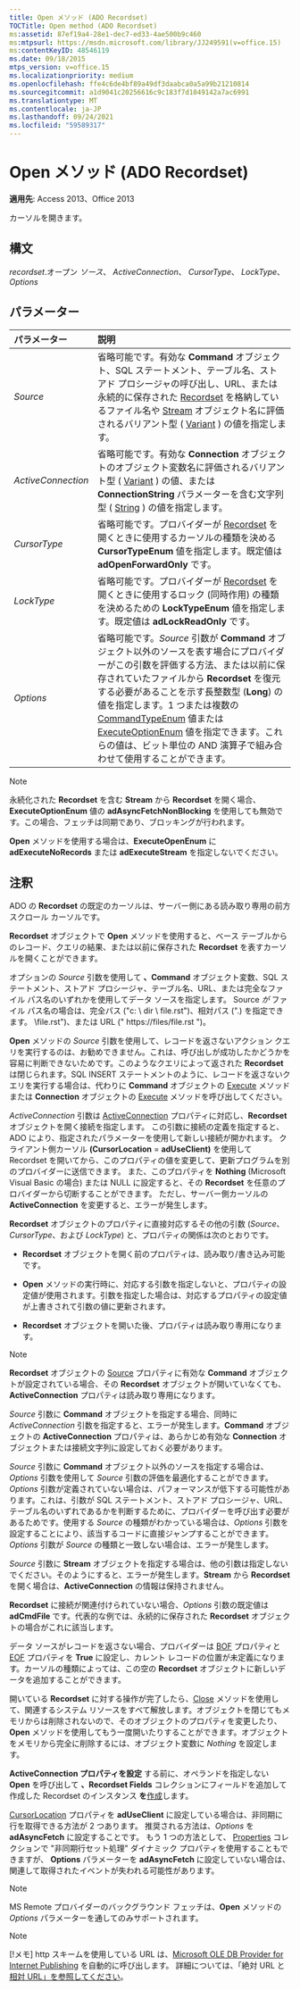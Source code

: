 ```yaml
---
title: Open メソッド (ADO Recordset)
TOCTitle: Open method (ADO Recordset)
ms:assetid: 87ef19a4-28e1-dec7-ed33-4ae500b9c460
ms:mtpsurl: https://msdn.microsoft.com/library/JJ249591(v=office.15)
ms:contentKeyID: 48546119
ms.date: 09/18/2015
mtps_version: v=office.15
ms.localizationpriority: medium
ms.openlocfilehash: ffe4c6de4bf89a49df3daabca0a5a99b21210814
ms.sourcegitcommit: a1d9041c20256616c9c183f7d1049142a7ac6991
ms.translationtype: MT
ms.contentlocale: ja-JP
ms.lasthandoff: 09/24/2021
ms.locfileid: "59589317"
---
```

# <a name="open-method-ado-recordset"></a>Open メソッド (ADO Recordset)

**適用先**: Access 2013、Office 2013

カーソルを開きます。

## <a name="syntax"></a>構文

*recordset*.オープン *ソース*、 *ActiveConnection*、 *CursorType*、 *LockType*、 *Options*

## <a name="parameters"></a>パラメーター

|パラメーター|説明|
|:--------|:----------|
|*Source* |省略可能です。有効な **Command** オブジェクト、SQL ステートメント、テーブル名、ストアド プロシージャの呼び出し、URL、または永続的に保存された [Recordset](command-object-ado.md) を格納しているファイル名や [Stream](stream-object-ado.md) オブジェクト名に評価されるバリアント型 ( [Variant](recordset-object-ado.md) ) の値を指定します。|
|*ActiveConnection* |省略可能です。有効な **Connection** オブジェクトのオブジェクト変数名に評価されるバリアント型 ( [Variant](connection-object-ado.md) ) の値、または **ConnectionString** パラメーターを含む文字列型 ( [String](connectionstring-property-ado.md) ) の値を指定します。|
|*CursorType* |省略可能です。プロバイダーが [Recordset](cursortypeenum.md) を開くときに使用するカーソルの種類を決める **CursorTypeEnum** 値を指定します。既定値は **adOpenForwardOnly** です。|
|*LockType* |省略可能です。プロバイダーが [Recordset](locktypeenum.md) を開くときに使用するロック (同時作用) の種類を決めるための **LockTypeEnum** 値を指定します。既定値は **adLockReadOnly** です。|
|*Options* |省略可能です。*Source* 引数が **Command** オブジェクト以外のソースを表す場合にプロバイダーがこの引数を評価する方法、または以前に保存されていたファイルから **Recordset** を復元する必要があることを示す長整数型 (**Long**) の値を指定します。1 つまたは複数の [CommandTypeEnum](commandtypeenum.md) 値または [ExecuteOptionEnum](executeoptionenum.md) 値を指定できます。これらの値は、ビット単位の AND 演算子で組み合わせて使用することができます。|

> [!NOTE]
> 永続化された **Recordset** を含む **Stream** から **Recordset** を開く場合、**ExecuteOptionEnum** 値の **adAsyncFetchNonBlocking** を使用しても無効です。この場合、フェッチは同期であり、ブロッキングが行われます。

**Open** メソッドを使用する場合は、**ExecuteOpenEnum** に **adExecuteNoRecords** または **adExecuteStream** を指定しないでください。

## <a name="remarks"></a>注釈

ADO の **Recordset** の既定のカーソルは、サーバー側にある読み取り専用の前方スクロール カーソルです。

**Recordset** オブジェクトで **Open** メソッドを使用すると、ベース テーブルからのレコード、クエリの結果、または以前に保存された **Recordset** を表すカーソルを開くことができます。

オプションの *Source* 引数を使用して **、Command** オブジェクト変数、SQL ステートメント、ストアド プロシージャ、テーブル名、URL、または完全なファイル パス名のいずれかを使用してデータ ソースを指定します。 Source *が* ファイル パス名の場合は、完全パス ("c: \\ dir \\ file.rst")、相対パス (".) を指定できます。 \\file.rst")、または URL (" https://files/file.rst ")。

**Open** メソッドの *Source* 引数を使用して、レコードを返さないアクション クエリを実行するのは、お勧めできません。これは、呼び出しが成功したかどうかを容易に判断できないためです。このようなクエリによって返された **Recordset** は閉じられます。SQL INSERT ステートメントのように、レコードを返さないクエリを実行する場合は、代わりに **Command** オブジェクトの [Execute](https://docs.microsoft.com/office/vba/access/concepts/miscellaneous/execute-method-ado-command) メソッドまたは **Connection** オブジェクトの [Execute](https://docs.microsoft.com/office/vba/access/concepts/miscellaneous/execute-method-ado-connection) メソッドを呼び出してください。

*ActiveConnection* 引数は [ActiveConnection](activeconnection-property-ado.md) プロパティに対応し、**Recordset** オブジェクトを開く接続を指定します。 この引数に接続の定義を指定すると、ADO により、指定されたパラメーターを使用して新しい接続が開かれます。 クライアント側カーソル **(CursorLocation**   =  **adUseClient)** を使用して Recordset を開いてから、このプロパティの値を変更して、更新プログラムを別のプロバイダーに送信できます。 また、このプロパティを **Nothing** (Microsoft Visual Basic の場合) または NULL に設定すると、その **Recordset** を任意のプロバイダーから切断することができます。 ただし、サーバー側カーソルの **ActiveConnection** を変更すると、エラーが発生します。

**Recordset** オブジェクトのプロパティに直接対応するその他の引数 (*Source*、*CursorType*、および *LockType*) と、プロパティの関係は次のとおりです。

- **Recordset** オブジェクトを開く前のプロパティは、読み取り/書き込み可能です。

- **Open** メソッドの実行時に、対応する引数を指定しないと、プロパティの設定値が使用されます。引数を指定した場合は、対応するプロパティの設定値が上書きされて引数の値に更新されます。

- **Recordset** オブジェクトを開いた後、プロパティは読み取り専用になります。

> [!NOTE]
> **Recordset** オブジェクトの [Source](source-property-ado-recordset.md) プロパティに有効な **Command** オブジェクトが設定されている場合、その **Recordset** オブジェクトが開いていなくても、**ActiveConnection** プロパティは読み取り専用になります。

*Source* 引数に **Command** オブジェクトを指定する場合、同時に *ActiveConnection* 引数を指定すると、エラーが発生します。**Command** オブジェクトの **ActiveConnection** プロパティは、あらかじめ有効な **Connection** オブジェクトまたは接続文字列に設定しておく必要があります。

*Source* 引数に **Command** オブジェクト以外のソースを指定する場合は、*Options* 引数を使用して *Source* 引数の評価を最適化することができます。*Options* 引数が定義されていない場合は、パフォーマンスが低下する可能性があります。これは、引数が SQL ステートメント、ストアド プロシージャ、URL、テーブル名のいずれであるかを判断するために、プロバイダーを呼び出す必要があるためです。使用する *Source* の種類がわかっている場合は、*Options* 引数を設定することにより、該当するコードに直接ジャンプすることができます。*Options* 引数が *Source* の種類と一致しない場合は、エラーが発生します。

*Source* 引数に **Stream** オブジェクトを指定する場合は、他の引数は指定しないでください。そのようにすると、エラーが発生します。**Stream** から **Recordset** を開く場合は、**ActiveConnection** の情報は保持されません。

**Recordset** に接続が関連付けられていない場合、*Options* 引数の既定値は **adCmdFile** です。代表的な例では、永続的に保存された **Recordset** オブジェクトの場合がこれに該当します。

データ ソースがレコードを返さない場合、プロバイダーは [BOF](bof-eof-properties-ado.md) プロパティと [EOF](bof-eof-properties-ado.md) プロパティを **True** に設定し、カレント レコードの位置が未定義になります。カーソルの種類によっては、この空の **Recordset** オブジェクトに新しいデータを追加することができます。

開いている **Recordset** に対する操作が完了したら、[Close](close-method-ado.md) メソッドを使用して、関連するシステム リソースをすべて解放します。オブジェクトを閉じてもメモリからは削除されないので、そのオブジェクトのプロパティを変更したり、**Open** メソッドを使用してもう一度開いたりすることができます。オブジェクトをメモリから完全に削除するには、オブジェクト変数に *Nothing* を設定します。

**ActiveConnection プロパティを設定** する前に、オペランドを指定しない **Open** を呼び出して **、Recordset Fields** コレクションにフィールドを追加して作成した Recordset のインスタンス **を**[作成](fields-collection-ado.md)します。

[CursorLocation](cursorlocation-property-ado.md) プロパティを **adUseClient** に設定している場合は、非同期に行を取得できる方法が 2 つあります。 推奨される方法は、*Options* を **adAsyncFetch** に設定することです。 もう 1 つの方法として、 [Properties](properties-collection-ado.md) コレクションで "非同期行セット処理" ダイナミック プロパティを使用することもできますが、 **Options** パラメーターを **adAsyncFetch** に設定していない場合は、関連して取得されたイベントが失われる可能性があります。

> [!NOTE]
> MS Remote プロバイダーのバックグラウンド フェッチは、**Open** メソッドの *Options* パラメーターを通してのみサポートされます。

> [!NOTE]
> [!メモ] http スキームを使用している URL は、[Microsoft OLE DB Provider for Internet Publishing](microsoft-ole-db-provider-for-internet-publishing.md) を自動的に呼び出します。 詳細については、「絶対 URL と [相対 URL」を参照してください](absolute-and-relative-urls.md)。


